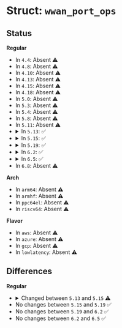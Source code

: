 # Struct: <code>wwan_port_ops</code>

## Status
<b>Regular</b>
<ul>
<li>
In <code>4.4</code>: Absent ⚠️
</li>
<li>
In <code>4.8</code>: Absent ⚠️
</li>
<li>
In <code>4.10</code>: Absent ⚠️
</li>
<li>
In <code>4.13</code>: Absent ⚠️
</li>
<li>
In <code>4.15</code>: Absent ⚠️
</li>
<li>
In <code>4.18</code>: Absent ⚠️
</li>
<li>
In <code>5.0</code>: Absent ⚠️
</li>
<li>
In <code>5.3</code>: Absent ⚠️
</li>
<li>
In <code>5.4</code>: Absent ⚠️
</li>
<li>
In <code>5.8</code>: Absent ⚠️
</li>
<li>
In <code>5.11</code>: Absent ⚠️
</li>
<li>
<details>
<summary>In <code>5.13</code>: ✅</summary>

```c
struct wwan_port_ops {
    int (*start)(struct wwan_port *);
    void (*stop)(struct wwan_port *);
    int (*tx)(struct wwan_port *, struct sk_buff *);
};
```
</details>
</li>
<li>
<details>
<summary>In <code>5.15</code>: ✅</summary>

```c
struct wwan_port_ops {
    int (*start)(struct wwan_port *);
    void (*stop)(struct wwan_port *);
    int (*tx)(struct wwan_port *, struct sk_buff *);
    int (*tx_blocking)(struct wwan_port *, struct sk_buff *);
    __poll_t (*tx_poll)(struct wwan_port *, struct file *, poll_table *);
};
```
</details>
</li>
<li>
<details>
<summary>In <code>5.19</code>: ✅</summary>

```c
struct wwan_port_ops {
    int (*start)(struct wwan_port *);
    void (*stop)(struct wwan_port *);
    int (*tx)(struct wwan_port *, struct sk_buff *);
    int (*tx_blocking)(struct wwan_port *, struct sk_buff *);
    __poll_t (*tx_poll)(struct wwan_port *, struct file *, poll_table *);
};
```
</details>
</li>
<li>
<details>
<summary>In <code>6.2</code>: ✅</summary>

```c
struct wwan_port_ops {
    int (*start)(struct wwan_port *);
    void (*stop)(struct wwan_port *);
    int (*tx)(struct wwan_port *, struct sk_buff *);
    int (*tx_blocking)(struct wwan_port *, struct sk_buff *);
    __poll_t (*tx_poll)(struct wwan_port *, struct file *, poll_table *);
};
```
</details>
</li>
<li>
<details>
<summary>In <code>6.5</code>: ✅</summary>

```c
struct wwan_port_ops {
    int (*start)(struct wwan_port *);
    void (*stop)(struct wwan_port *);
    int (*tx)(struct wwan_port *, struct sk_buff *);
    int (*tx_blocking)(struct wwan_port *, struct sk_buff *);
    __poll_t (*tx_poll)(struct wwan_port *, struct file *, poll_table *);
};
```
</details>
</li>
<li>
In <code>6.8</code>: Absent ⚠️
</li>
</ul>
<b>Arch</b>
<ul>
<li>
In <code>arm64</code>: Absent ⚠️
</li>
<li>
In <code>armhf</code>: Absent ⚠️
</li>
<li>
In <code>ppc64el</code>: Absent ⚠️
</li>
<li>
In <code>riscv64</code>: Absent ⚠️
</li>
</ul>
<b>Flavor</b>
<ul>
<li>
In <code>aws</code>: Absent ⚠️
</li>
<li>
In <code>azure</code>: Absent ⚠️
</li>
<li>
In <code>gcp</code>: Absent ⚠️
</li>
<li>
In <code>lowlatency</code>: Absent ⚠️
</li>
</ul>

## Differences
<b>Regular</b>
<ul>
<li>
<details>
<summary>Changed between <code>5.13</code> and <code>5.15</code> ⚠️</summary>
<ul>
<li>
<b>Field added. </b>
<code>int (*tx_blocking)(struct wwan_port *, struct sk_buff *)</code>
</li>
<li>
<b>Field added. </b>
<code>__poll_t (*tx_poll)(struct wwan_port *, struct file *, poll_table *)</code>
</li>
</ul>
</details>
</li>
<li>
No changes between <code>5.15</code> and <code>5.19</code> ✅
</li>
<li>
No changes between <code>5.19</code> and <code>6.2</code> ✅
</li>
<li>
No changes between <code>6.2</code> and <code>6.5</code> ✅
</li>
</ul>
